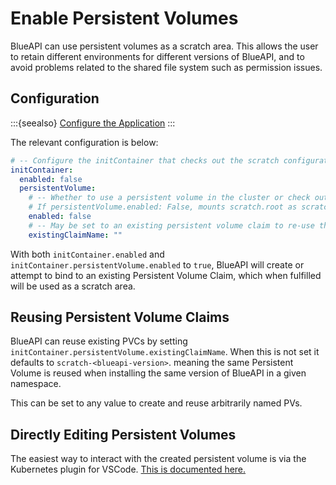 # Enable Persistent Volumes

BlueAPI can use persistent volumes as a scratch area. This allows the user to retain different environments for different versions of BlueAPI, and to avoid problems related to the shared file system such as permission issues.

## Configuration

:::{seealso}
[Configure the Application](./configure-app.md)
:::

The relevant configuration is below:

```yaml
# -- Configure the initContainer that checks out the scratch configuration repositories
initContainer:
  enabled: false
  persistentVolume:
    # -- Whether to use a persistent volume in the cluster or check out onto the mounted host filesystem
    # If persistentVolume.enabled: False, mounts scratch.root as scratch.root in the container
    enabled: false
    # -- May be set to an existing persistent volume claim to re-use the volume, else a new one is created for each blueapi release
    existingClaimName: ""
```

With both `initContainer.enabled` and `initContainer.persistentVolume.enabled` to `true`, BlueAPI will create or attempt to bind to an existing Persistent Volume Claim, which when fulfilled will be used as a scratch area.



## Reusing Persistent Volume Claims

BlueAPI can reuse existing PVCs by setting `initContainer.persistentVolume.existingClaimName`. When this is not set it defaults to `scratch-<blueapi-version>`. meaning the same Persistent Volume is reused when installing the same version of BlueAPI in a given namespace.

This can be set to any value to create and reuse arbitrarily named PVs.

## Directly Editing Persistent Volumes

The easiest way to interact with the created persistent volume is via the Kubernetes plugin for VSCode. [This is documented here.](https://diamondlightsource.github.io/python-copier-template/main/how-to/debug-in-cluster.html#debugging-in-the-cluster)
